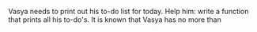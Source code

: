 Vasya needs to print out his to-do list for today. Help him: write a function that prints all his to-do's. It is known that Vasya has no more than 
